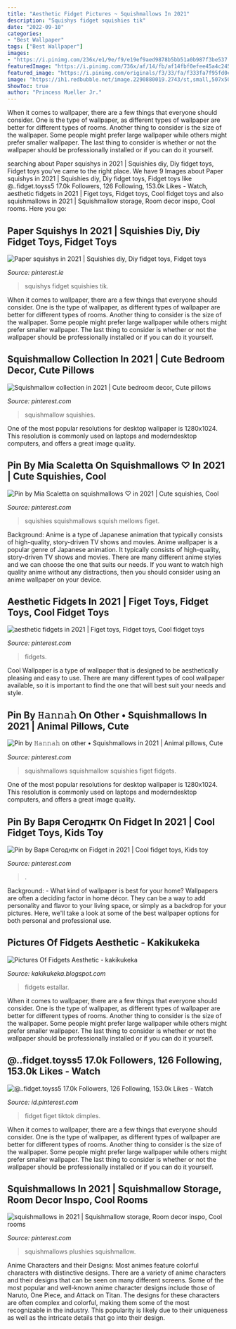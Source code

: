 ```yaml
---
title: "Aesthetic Fidget Pictures ~ Squishmallows In 2021"
description: "Squishys fidget squishies tik"
date: "2022-09-10"
categories:
- "Best Wallpaper"
tags: ["Best Wallpaper"]
images:
- "https://i.pinimg.com/236x/e1/9e/f9/e19ef9aed9878b5bb51a0b987f3be537.jpg?nii=t"
featuredImage: "https://i.pinimg.com/736x/af/14/fb/af14fbf0efee45a4c245c1cc8ef0de34.jpg"
featured_image: "https://i.pinimg.com/originals/f3/33/fa/f333fa7f95fd0cc36d998da22e3a1105.jpg"
image: "https://ih1.redbubble.net/image.2290880019.2743/st,small,507x507-pad,600x600,f8f8f8.jpg"
ShowToc: true
author: "Princess Mueller Jr."
---
```



When it comes to wallpaper, there are a few things that everyone should consider. One is the type of wallpaper, as different types of wallpaper are better for different types of rooms. Another thing to consider is the size of the wallpaper. Some people might prefer large wallpaper while others might prefer smaller wallpaper. The last thing to consider is whether or not the wallpaper should be professionally installed or if you can do it yourself.

	

		
searching about Paper squishys in 2021 | Squishies diy, Diy fidget toys, Fidget toys you've came to the right place. We have 9 Images about Paper squishys in 2021 | Squishies diy, Diy fidget toys, Fidget toys like @..fidget.toyss5 17.0k Followers, 126 Following, 153.0k Likes - Watch, aesthetic fidgets in 2021 | Figet toys, Fidget toys, Cool fidget toys and also squishmallows in 2021 | Squishmallow storage, Room decor inspo, Cool rooms. Here you go:
		
    
## Paper Squishys In 2021 | Squishies Diy, Diy Fidget Toys, Fidget Toys

<img loading=lazy src="https://i.pinimg.com/originals/f3/33/fa/f333fa7f95fd0cc36d998da22e3a1105.jpg" onerror="this.onerror=null;this.src='https://tse2.mm.bing.net/th?id=OIP.nXsQYqCNV5eFI7GbK3PX0wHaJ4&amp;pid=15.1';" alt="Paper squishys in 2021 | Squishies diy, Diy fidget toys, Fidget toys">

_Source: pinterest.ie_

>squishys fidget squishies tik. 

	

When it comes to wallpaper, there are a few things that everyone should consider. One is the type of wallpaper, as different types of wallpaper are better for different types of rooms. Another thing to consider is the size of the wallpaper. Some people might prefer large wallpaper while others might prefer smaller wallpaper. The last thing to consider is whether or not the wallpaper should be professionally installed or if you can do it yourself.

    
## Squishmallow Collection In 2021 | Cute Bedroom Decor, Cute Pillows

<img loading=lazy src="https://i.pinimg.com/736x/12/63/87/126387eab6bea5af61cffa7124bb78a2.jpg" onerror="this.onerror=null;this.src='https://tse1.mm.bing.net/th?id=OIP.JcT5m1qILpikB2o7P7lGLQHaNK&amp;pid=15.1';" alt="Squishmallow collection in 2021 | Cute bedroom decor, Cute pillows">

_Source: pinterest.com_

>squishmallow squishies. 

	

One of the most popular resolutions for desktop wallpaper is 1280x1024. This resolution is commonly used on laptops and moderndesktop computers, and offers a great image quality.

    
## Pin By Mia Scaletta On Squishmallows ‍♡︎ In 2021 | Cute Squishies, Cool

<img loading=lazy src="https://i.pinimg.com/236x/e1/9e/f9/e19ef9aed9878b5bb51a0b987f3be537.jpg?nii=t" onerror="this.onerror=null;this.src='https://tse3.mm.bing.net/th?id=OIP.ow5LQ-VVrrPzMLVVvuk10wAAAA&amp;pid=15.1';" alt="Pin by Mia Scaletta on squishmallows ‍♡︎ in 2021 | Cute squishies, Cool">

_Source: pinterest.com_

>squishies squishmallows squish mellows figet. 

	

Background: Anime is a type of Japanese animation that typically consists of high-quality, story-driven TV shows and movies.
Anime wallpaper is a popular genre of Japanese animation. It typically consists of high-quality, story-driven TV shows and movies. There are many different anime styles and we can choose the one that suits our needs. If you want to watch high quality anime without any distractions, then you should consider using an anime wallpaper on your device.

    
## Aesthetic Fidgets In 2021 | Figet Toys, Fidget Toys, Cool Fidget Toys

<img loading=lazy src="https://i.pinimg.com/736x/af/14/fb/af14fbf0efee45a4c245c1cc8ef0de34.jpg" onerror="this.onerror=null;this.src='https://tse3.mm.bing.net/th?id=OIP.WBfZZZr5JUUQE7pw3Q_fcAHaG5&amp;pid=15.1';" alt="aesthetic fidgets in 2021 | Figet toys, Fidget toys, Cool fidget toys">

_Source: pinterest.com_

>fidgets. 

	

Cool Wallpaper is a type of wallpaper that is designed to be aesthetically pleasing and easy to use. There are many different types of cool wallpaper available, so it is important to find the one that will best suit your needs and style.

    
## Pin By 𝙷𝚊𝚗𝚗𝚊𝚑 On Other • Squishmallows In 2021 | Animal Pillows, Cute

<img loading=lazy src="https://i.pinimg.com/736x/2d/8f/25/2d8f25eb6d52519f43daa3538bf7d498.jpg" onerror="this.onerror=null;this.src='https://tse1.mm.bing.net/th?id=OIP.P0_udp6-na8-c76qsEkpOQHaJ3&amp;pid=15.1';" alt="Pin by 𝙷𝚊𝚗𝚗𝚊𝚑 on other • Squishmallows in 2021 | Animal pillows, Cute">

_Source: pinterest.com_

>squishmallows squishmallow squishies figet fidgets. 

	

One of the most popular resolutions for desktop wallpaper is 1280x1024. This resolution is commonly used on laptops and moderndesktop computers, and offers a great image quality.

    
## Pin By Варя Сегоднтк On Fidget In 2021 | Cool Fidget Toys, Kids Toy

<img loading=lazy src="https://i.pinimg.com/736x/d0/7a/8d/d07a8de4f84c562ef1610dc8ab3a0bd2.jpg" onerror="this.onerror=null;this.src='https://tse1.mm.bing.net/th?id=OIP.lEZ4rsdP7jUK9el4ghh9CwHaHa&amp;pid=15.1';" alt="Pin by Варя Сегоднтк on Fidget in 2021 | Cool fidget toys, Kids toy">

_Source: pinterest.com_

>. 

	

Background: - What kind of wallpaper is best for your home?
Wallpapers are often a deciding factor in home décor. They can be a way to add personality and flavor to your living space, or simply as a backdrop for your pictures. Here, we'll take a look at some of the best wallpaper options for both personal and professional use.

    
## Pictures Of Fidgets Aesthetic - Kakikukeka

<img loading=lazy src="https://ih1.redbubble.net/image.2290880019.2743/st,small,507x507-pad,600x600,f8f8f8.jpg" onerror="this.onerror=null;this.src='https://tse1.mm.bing.net/th?id=OIP._inOu0nZ55GC8SvlbqPgDwHaHa&amp;pid=15.1';" alt="Pictures Of Fidgets Aesthetic - kakikukeka">

_Source: kakikukeka.blogspot.com_

>fidgets estallar. 

	

When it comes to wallpaper, there are a few things that everyone should consider. One is the type of wallpaper, as different types of wallpaper are better for different types of rooms. Another thing to consider is the size of the wallpaper. Some people might prefer large wallpaper while others might prefer smaller wallpaper. The last thing to consider is whether or not the wallpaper should be professionally installed or if you can do it yourself.

    
## @..fidget.toyss5 17.0k Followers, 126 Following, 153.0k Likes - Watch

<img loading=lazy src="https://i.pinimg.com/736x/53/34/07/533407abb6d55e2613d6039215cf2631.jpg" onerror="this.onerror=null;this.src='https://tse3.mm.bing.net/th?id=OIP.QCUXv2LBGOwvgPjs96wMHwHaHa&amp;pid=15.1';" alt="@..fidget.toyss5 17.0k Followers, 126 Following, 153.0k Likes - Watch">

_Source: id.pinterest.com_

>fidget figet tiktok dimples. 

	

When it comes to wallpaper, there are a few things that everyone should consider. One is the type of wallpaper, as different types of wallpaper are better for different types of rooms. Another thing to consider is the size of the wallpaper. Some people might prefer large wallpaper while others might prefer smaller wallpaper. The last thing to consider is whether or not the wallpaper should be professionally installed or if you can do it yourself.

    
## Squishmallows In 2021 | Squishmallow Storage, Room Decor Inspo, Cool Rooms

<img loading=lazy src="https://i.pinimg.com/originals/76/36/c6/7636c6739511a0e42807184278569fdf.jpg" onerror="this.onerror=null;this.src='https://tse4.mm.bing.net/th?id=OIP.elZz5WkjdnU5t2SxQTZumwHaD9&amp;pid=15.1';" alt="squishmallows in 2021 | Squishmallow storage, Room decor inspo, Cool rooms">

_Source: pinterest.com_

>squishmallows plushies squishmallow. 

	

Anime Characters and their Designs: Most animes feature colorful characters with distinctive designs.
There are a variety of anime characters and their designs that can be seen on many different screens. Some of the most popular and well-known anime character designs include those of Naruto, One Piece, and Attack on Titan. The designs for these characters are often complex and colorful, making them some of the most recognizable in the industry. This popularity is likely due to their uniqueness as well as the intricate details that go into their design.

